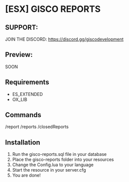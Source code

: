 # [ESX] GISCO REPORTS

## SUPPORT:
JOIN THE DISCORD: https://discord.gg/giscodevelopment

## Preview:
SOON

## Requirements
* ES_EXTENDED
* OX_LIB

## Commands
/report
/reports
/closedReports

## Installation 
1) Run the gisco-reports.sql file in your database
2) Place the gisco-reports folder into your resources
3) Change the Config.lua to your language
4) Start the resource in your server.cfg
5) You are done!
